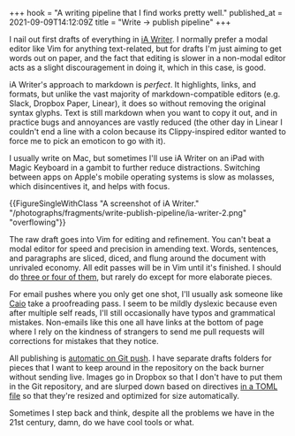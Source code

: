 +++
hook = "A writing pipeline that I find works pretty well."
published_at = 2021-09-09T14:12:09Z
title = "Write -> publish pipeline"
+++

I nail out first drafts of everything in [iA Writer](https://ia.net/writer). I normally prefer a modal editor like Vim for anything text-related, but for drafts I'm just aiming to get words out on paper, and the fact that editing is slower in a non-modal editor acts as a slight discouragement in doing it, which in this case, is good.

iA Writer's approach to markdown is _perfect_. It highlights, links, and formats, but unlike the vast majority of markdown-compatible editors (e.g. Slack, Dropbox Paper, Linear), it does so without removing the original syntax glyphs. Text is still markdown when you want to copy it out, and in practice bugs and annoyances are vastly reduced (the other day in Linear I couldn't end a line with a colon because its Clippy-inspired editor wanted to force me to pick an emoticon to go with it).

I usually write on Mac, but sometimes I'll use iA Writer on an iPad with Magic Keyboard in a gambit to further reduce distractions. Switching between apps on Apple's mobile operating systems is slow as molasses, which disincentives it, and helps with focus.

{{FigureSingleWithClass "A screenshot of iA Writer." "/photographs/fragments/write-publish-pipeline/ia-writer-2.png" "overflowing"}}

The raw draft goes into Vim for editing and refinement. You can't beat a modal editor for speed and precision in amending text. Words, sentences, and paragraphs are sliced, diced, and flung around the document with unrivaled economy. All edit passes will be in Vim until it's finished. I should do [three or four of them](https://www.newyorker.com/magazine/2013/04/29/draft-no-4), but rarely do except for more elaborate pieces.

For email pushes where you only get one shot, I'll usually ask someone like [Caio](https://twitter.com/kch) take a proofreading pass. I seem to be mildly dyslexic because even after multiple self reads, I'll still occasionally have typos and grammatical mistakes. Non-emails like this one all have links at the bottom of page where I rely on the kindness of strangers to send me pull requests will corrections for mistakes that they notice.

All publishing is [automatic on Git push](/aws-intrinsic-static). I have separate drafts folders for pieces that I want to keep around in the repository on the back burner without sending live. Images go in Dropbox so that I don't have to put them in the Git repository, and are slurped down based on directives [in a TOML file](/fragments/static-site-asset-management) so that they're resized and optimized for size automatically.

Sometimes I step back and think, despite all the problems we have in the 21st century, damn, do we have cool tools or what.
